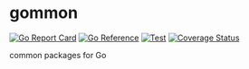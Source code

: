 # gommon

[![Go Report Card](https://goreportcard.com/badge/github.com/m0t0k1ch1/gommon)](https://goreportcard.com/report/github.com/m0t0k1ch1/gommon)
[![Go Reference](https://pkg.go.dev/badge/github.com/m0t0k1ch1/gommon.svg)](https://pkg.go.dev/github.com/m0t0k1ch1/gommon)
[![Test](https://github.com/m0t0k1ch1/gommon/actions/workflows/test.yml/badge.svg)](https://github.com/m0t0k1ch1/gommon/actions/workflows/test.yml)
[![Coverage Status](https://coveralls.io/repos/github/m0t0k1ch1/gommon/badge.svg)](https://coveralls.io/github/m0t0k1ch1/gommon)

common packages for Go
